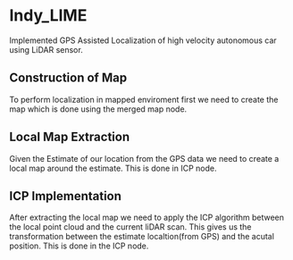 # Indy_LIME
Implemented GPS Assisted Localization of high velocity autonomous car using LiDAR sensor.

## Construction of Map
To perform localization in mapped enviroment first we need to create the map which is done using the merged map node.

## Local Map Extraction
Given the Estimate of our location from the GPS data we need to create a local map around the estimate. This is done in ICP node.

## ICP Implementation
After extracting the local map we need to apply the ICP algorithm between the local point cloud and the current liDAR scan. This gives us the transformation between the estimate localtion(from GPS) and the acutal position. This is done in the ICP node.
